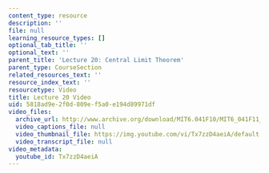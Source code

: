 ```yaml
---
content_type: resource
description: ''
file: null
learning_resource_types: []
optional_tab_title: ''
optional_text: ''
parent_title: 'Lecture 20: Central Limit Theorem'
parent_type: CourseSection
related_resources_text: ''
resource_index_text: ''
resourcetype: Video
title: Lecture 20 Video
uid: 5818ad9e-2f0d-809e-f5a0-e194d89971df
video_files:
  archive_url: http://www.archive.org/download/MIT6.041F10/MIT6_041F11_lec20_300k.mp4
  video_captions_file: null
  video_thumbnail_file: https://img.youtube.com/vi/Tx7zzD4aeiA/default.jpg
  video_transcript_file: null
video_metadata:
  youtube_id: Tx7zzD4aeiA
---
```

